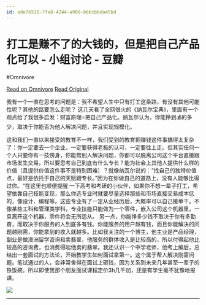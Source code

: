```yaml
---
id: ede76518-7fa8-4244-a908-b6bcbbda45bd
---
```


# 打工是赚不了的大钱的，但是把自己产品化可以 - 小组讨论 - 豆瓣
#Omnivore

[Read on Omnivore](https://omnivore.app/me/-18caaa73772)
[Read Original](https://m.douban.com/group/topic/299635596/?_dtcc=1&_i=3669958N6DVb7b)

 我有一个一直在思考的问题是：我不希望人生中只有打工这条路，有没有其他可能性呢？其他的路要怎么走呢？ 这几天看了全网很火的《纳瓦尔宝典》，里面有一个观点给了我很多启发：财富原理=把自己产品化。纳瓦尔认为，你能挣到💰的多少，取决于你能否为他人解决问题，并且实现规模化。

 这和我们一直以来接受的教育不一样，我们受到的教育把赚钱这件事搞得太复杂了：你一定要去一个企业，一定要获得老板的认可，一定要往上走。但其实任何一个人只要你有一技傍身，你能帮别人解决问题，你都可以脱离公司这个平台直接跟市场发生交易。所以要思考自己到底有什么专长？能为社会上其他人提供什么样的价值（且提供价值这件事不是特别困难）？就像纳瓦尔说的：“找自己的独特价值点，最好是依托于自己的天赋跟专长。”因为在你做自己的道路上，没有人能够比得过你。“在这里也顺便提醒 一下高考和考研的小伙伴，如果你不想一辈子打工，希望依靠自己技能变现，那么你选专业时就要尽量选择那些和市场直接交易成本低的，像设计、编程等。这些专业有了一定从业经历后，大概率可以自己接单干。不像某些工科和管理类学科，专业技能只能做为一个零件，嵌入公司这个机器里，一旦离开这个机器，零件将会无所适从。 另一点，你能挣多少钱不取决于你有多勤奋，而取决于你服务的人到底多有钱。你能服务的用户越有钱，而且你能解决的问题越刚需，你能拿到的收入就越多。比如我关注的一个博主，他主业是产品经理，副业是做澳洲留学咨询和卖翡翠，他服务的群体收入是比较高的，所以付得起他比较高的咨询费，也消费得起他卖的翡翠。我还认识一个中学老师，他考上编后，总结出一套面试的方法论，开始教学生如何面试拿第一。这个属于帮人解决刚需问题。笔试通过的人，会非常舍得在面试上砸钱，因为关系到未来几年甚至一辈子的铁饭碗。所以即使我那个朋友面试课程定价3h几千加，还是有学生毫不犹豫地报课。

![](https://proxy-prod.omnivore-image-cache.app/500x0,sJy0gFBZhm_D97RYdfaZPjYxvWw-zAGBwfhgujaP85L4/https://img2.doubanio.com/view/group_topic/l/public/p636672641.jpg)

---

